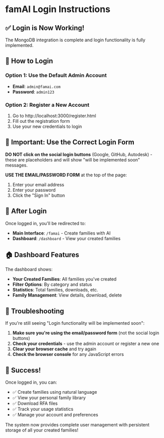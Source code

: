 # famAI Login Instructions

## ✅ Login is Now Working!

The MongoDB integration is complete and login functionality is fully implemented.

## 🔑 How to Login

### Option 1: Use the Default Admin Account
- **Email**: `admin@famai.com`
- **Password**: `admin123`

### Option 2: Register a New Account
1. Go to http://localhost:3000/register.html
2. Fill out the registration form
3. Use your new credentials to login

## 🚨 Important: Use the Correct Login Form

**DO NOT click on the social login buttons** (Google, GitHub, Autodesk) - these are placeholders and will show "will be implemented soon" messages.

**USE THE EMAIL/PASSWORD FORM** at the top of the page:
1. Enter your email address
2. Enter your password  
3. Click the "Sign In" button

## 🎯 After Login

Once logged in, you'll be redirected to:
- **Main Interface**: `/famai` - Create families with AI
- **Dashboard**: `/dashboard` - View your created families

## 🏠 Dashboard Features

The dashboard shows:
- **Your Created Families**: All families you've created
- **Filter Options**: By category and status
- **Statistics**: Total families, downloads, etc.
- **Family Management**: View details, download, delete

## 🔧 Troubleshooting

If you're still seeing "Login functionality will be implemented soon":

1. **Make sure you're using the email/password form** (not the social login buttons)
2. **Check your credentials** - use the admin account or register a new one
3. **Clear your browser cache** and try again
4. **Check the browser console** for any JavaScript errors

## 🎉 Success!

Once logged in, you can:
- ✅ Create families using natural language
- ✅ View your personal family library
- ✅ Download RFA files
- ✅ Track your usage statistics
- ✅ Manage your account and preferences

The system now provides complete user management with persistent storage of all your created families!
